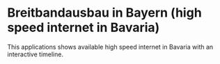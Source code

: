 # Breitbandausbau in Bayern (high speed internet in Bavaria)

This applications shows available high speed internet in Bavaria with an interactive timeline.
